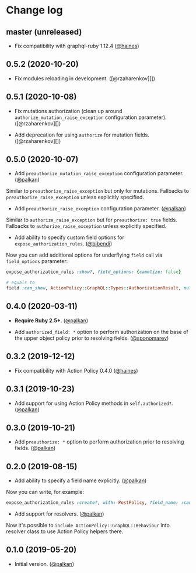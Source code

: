 # Change log

## master (unreleased)

- Fix compatibility with graphql-ruby 1.12.4 ([@haines][])

## 0.5.2 (2020-10-20)

- Fix modules reloading in development. ([@rzaharenkov][])

## 0.5.1 (2020-10-08)

- Fix mutations authorization (clean up around `authorize_mutation_raise_exception` configuration parameter). ([@rzaharenkov][])

- Add deprecation for using `authorize` for mutation fields. ([@rzaharenkov][])

## 0.5.0 (2020-10-07)

- Add `preauthorize_mutation_raise_exception` configuration parameter. ([@palkan][])

Similar to `preauthorize_raise_exception` but only for mutations.
Fallbacks to `preauthorize_raise_exception` unless explicitly specified.

- Add `preauthorize_raise_exception` configuration parameter. ([@palkan][])

Similar to `authorize_raise_exception` but for `preauthorize: true` fields.
Fallbacks to `authorize_raise_exception` unless explicitly specified.

- Add ability to specify custom field options for `expose_authorization_rules`. ([@bibendi][])

Now you can add additional options for underflying `field` call via `field_options` parameter:

```ruby
expose_authorization_rules :show?, field_options: {camelize: false}

# equals to
field :can_show, ActionPolicy::GraphQL::Types::AuthorizationResult, null: false, camelize: false
```

## 0.4.0 (2020-03-11)

- **Require Ruby 2.5+**. ([@palkan][])

- Add `authorized_field: *` option to perform authorization on the base of the upper object policy prior to resolving fields. ([@sponomarev][])

## 0.3.2 (2019-12-12)

- Fix compatibility with Action Policy 0.4.0 ([@haines][])

## 0.3.1 (2019-10-23)

- Add support for using Action Policy methods in `self.authorized?`. ([@palkan][])

## 0.3.0 (2019-10-21)

- Add `preauthorize: *` option to perform authorization prior to resolving fields. ([@palkan][])

## 0.2.0 (2019-08-15)

- Add ability to specify a field name explicitly. ([@palkan][])

Now you can write, for example:

```ruby
expose_authorization_rules :create?, with: PostPolicy, field_name: :can_create_post
```

- Add support for resolvers. ([@palkan][])

Now it's possible to `include ActionPolicy::GraphQL::Behaviour` into resolver class to use
Action Policy helpers there.

## 0.1.0 (2019-05-20)

- Initial version. ([@palkan][])

[@palkan]: https://github.com/palkan
[@haines]: https://github.com/haines
[@sponomarev]: https://github.com/sponomarev
[@bibendi]: https://github.com/bibendi
